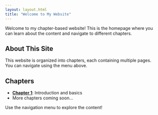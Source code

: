 ```yaml
---
layout: layout.html
title: "Welcome to My Website"
---
```


Welcome to my chapter-based website! This is the homepage where you can learn about the content and navigate to different chapters.

## About This Site

This website is organized into chapters, each containing multiple pages. You can navigate using the menu above.

## Chapters

- **[Chapter 1](/physics-website/chapters/chapter-1/)**: Introduction and basics
- More chapters coming soon...

Use the navigation menu to explore the content!